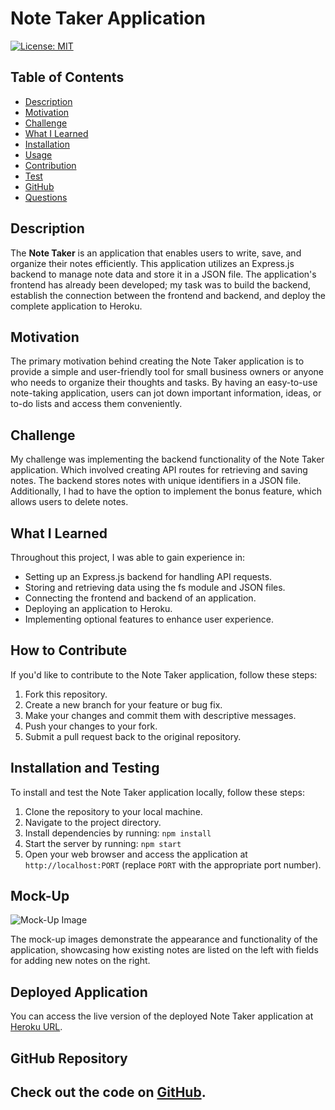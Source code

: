 # Note Taker Application

    
  [![License: MIT](https://img.shields.io/badge/License-MIT-yellow.svg)](https://opensource.org/licenses/MIT)

  ## Table of Contents
    
  - [Description](#description) 
  - [Motivation](#motivation) 
  - [Challenge](#challenge)
  - [What I Learned](#what-i-learned) 
  - [Installation](#installation)
  - [Usage](#usage)
  - [Contribution](#contribution)
  - [Test](#test)
  - [GitHub](#gitHub)
  - [Questions](#questions)

  ## Description

The **Note Taker** is an application that enables users to write, save, and organize their notes efficiently. This application utilizes an Express.js backend to manage note data and store it in a JSON file. The application's frontend has already been developed; my task was to build the backend, establish the connection between the frontend and backend, and deploy the complete application to Heroku.

## Motivation

The primary motivation behind creating the Note Taker application is to provide a simple and user-friendly tool for small business owners or anyone who needs to organize their thoughts and tasks. By having an easy-to-use note-taking application, users can jot down important information, ideas, or to-do lists and access them conveniently.

## Challenge

My challenge was implementing the backend functionality of the Note Taker application. Which involved creating API routes for retrieving and saving notes. The backend stores notes with unique identifiers in a JSON file. Additionally, I had to have the option to implement the bonus feature, which allows users to delete notes.

## What I Learned

Throughout this project, I was able to  gain experience in:

- Setting up an Express.js backend for handling API requests.
- Storing and retrieving data using the fs module and JSON files.
- Connecting the frontend and backend of an application.
- Deploying an application to Heroku.
- Implementing optional features to enhance user experience.

## How to Contribute

If you'd like to contribute to the Note Taker application, follow these steps:

1. Fork this repository.
2. Create a new branch for your feature or bug fix.
3. Make your changes and commit them with descriptive messages.
4. Push your changes to your fork.
5. Submit a pull request back to the original repository.


## Installation and Testing

To install and test the Note Taker application locally, follow these steps:

1. Clone the repository to your local machine.
2. Navigate to the project directory.
3. Install dependencies by running: `npm install`
4. Start the server by running: `npm start`
5. Open your web browser and access the application at `http://localhost:PORT` (replace `PORT` with the appropriate port number).

## Mock-Up

![Mock-Up Image](./public/assets/images/notes4.png.png)

The mock-up images demonstrate the appearance and functionality of the application, showcasing how existing notes are listed on the left with fields for adding new notes on the right.

## Deployed Application

You can access the live version of the deployed Note Taker application at [Heroku URL](https://note-taker684-7cc43ea2c44c.herokuapp.com/).

## GitHub Repository

Check out the code on [GitHub](https://github.com/lo-mido/express-note-taking-app). 
---

